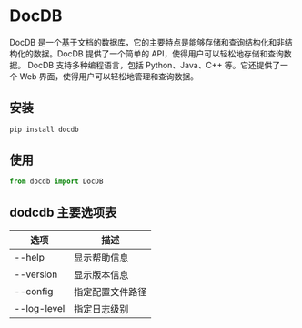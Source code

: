 # DocDB
DocDB 是一个基于文档的数据库，它的主要特点是能够存储和查询结构化和非结构化的数据。DocDB 提供了一个简单的 API，使得用户可以轻松地存储和查询数据。
DocDB 支持多种编程语言，包括 Python、Java、C++ 等。它还提供了一个 Web 界面，使得用户可以轻松地管理和查询数据。


## 安装
```bash
pip install docdb
```
## 使用
```python
from docdb import DocDB
```


## dodcdb 主要选项表
| 选项 | 描述 |
| --- | --- |
| --help | 显示帮助信息 |
| --version | 显示版本信息 |
| --config | 指定配置文件路径 |
| --log-level | 指定日志级别 |
